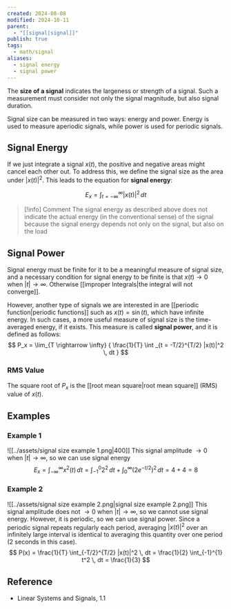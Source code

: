 ```yaml
---
created: 2024-08-08
modified: 2024-10-11
parent:
  - "[[signal|signal]]"
publish: true
tags:
  - math/signal
aliases:
  - signal energy
  - signal power
---
```

The **size of a signal** indicates the largeness or strength of a signal. Such a measurement must consider not only the signal magnitude, but also signal duration.

Signal size can be measured in two ways: energy and power. Energy is used to measure aperiodic signals, while power is used for periodic signals.

## Signal Energy

If we just integrate a signal $x(t)$, the positive and negative areas might cancel each other out. To address this, we define the signal size as the area under $|x(t)|^2$. This leads to the equation for **signal energy**:

$$
E_x = \int_{t = -\infty}^\infty |x(t)|^2 \, dt 
$$
> [!info] Comment
> The signal energy as described above does not indicate the actual energy (in the conventional sense) of the signal because the signal energy depends not only on the signal, but also on the load
## Signal Power

Signal energy must be finite for it to be a meaningful measure of signal size, and a necessary condition for signal energy to be finite is that $x(t) \to 0$ when $|t| \to \infty$. Otherwise [[improper Integrals|the integral will not converge]].

However, another type of signals we are interested in are [[periodic function|periodic functions]] such as $x(t) = \sin(t)$, which have infinite energy. In such cases, a more useful measure of signal size is the time-averaged energy, if it exists. This measure is called **signal power**, and it is defined as follows:
$$
P_x = \lim_{T \rightarrow \infty} { \frac{1}{T} \int _{t = -T/2}^{T/2} |x(t)|^2 \, dt } 
$$

### RMS Value
The square root of $P_x$ is the [[root mean square|root mean square]] (RMS) value of $x(t)$.

## Examples
### Example 1
![[../assets/signal size example 1.png|400]]
This signal amplitude $\to 0$ when $|t| \to \infty$, so we can use signal energy
$$
E_x = \int_{-\infty}^{\infty} x^2(t) \, dt = \int_{-1}^{0} 2^2 \, dt + \int_{0}^{\infty} (2e^{-t/2})^2 \, dt = 4 + 4 = 8
$$
### Example 2
![[../assets/signal size example 2.png|signal size example 2.png]]
This signal amplitude does not $\to 0$ when $|t| \to \infty$, so we cannot use signal energy. However, it is periodic, so we can use signal power. Since a periodic signal repeats regularly each period, averaging $|x(t)|^2$ over an infinitely large interval is identical to averaging this quantity over one period (2 seconds in this case).
$$
P(x) = \frac{1}{T} \int_{-T/2}^{T/2} |x(t)|^2 \, dt = \frac{1}{2} \int_{-1}^{1} t^2 \, dt = \frac{1}{3}
$$

## Reference
- Linear Systems and Signals, 1.1